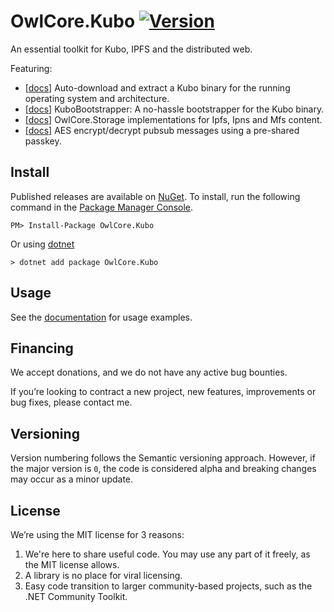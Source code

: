 # OwlCore.Kubo [![Version](https://img.shields.io/nuget/v/OwlCore.Kubo.svg)](https://www.nuget.org/packages/OwlCore.Kubo)

An essential toolkit for Kubo, IPFS and the distributed web.

Featuring:
- [[docs](/docs/KuboDownloader.md)] Auto-download and extract a Kubo binary for the running operating system and architecture.
- [[docs](/docs/KuboBootstrapper.md)] KuboBootstrapper: A no-hassle bootstrapper for the Kubo binary.
- [[docs](/docs/storageproviders.md)] OwlCore.Storage implementations for Ipfs, Ipns and Mfs content.
- [[docs]](/docs/AesPasswordEncryptedPubSub.md) AES encrypt/decrypt pubsub messages using a pre-shared passkey.

## Install

Published releases are available on [NuGet](https://www.nuget.org/packages/OwlCore.Kubo).  To install, run the following command in the [Package Manager Console](https://docs.nuget.org/docs/start-here/using-the-package-manager-console).

    PM> Install-Package OwlCore.Kubo
    
Or using [dotnet](https://docs.microsoft.com/en-us/dotnet/core/tools/dotnet)

    > dotnet add package OwlCore.Kubo

## Usage

See the [documentation](/docs/) for usage examples.

## Financing

We accept donations, and we do not have any active bug bounties.

If you’re looking to contract a new project, new features, improvements or bug fixes, please contact me. 

## Versioning

Version numbering follows the Semantic versioning approach. However, if the major version is `0`, the code is considered alpha and breaking changes may occur as a minor update.

## License

We’re using the MIT license for 3 reasons:
1. We're here to share useful code. You may use any part of it freely, as the MIT license allows. 
2. A library is no place for viral licensing.
3. Easy code transition to larger community-based projects, such as the .NET Community Toolkit.

